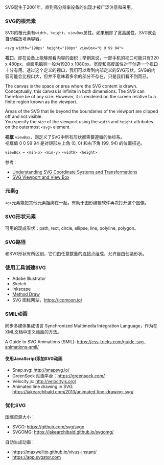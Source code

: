 SVG诞生于2001年，直到高分辨率设备的出现才被广泛注意和采用。

### SVG的根元素

SVG的根元素有`width`、`height`、`viewBox`属性。如果删除了宽高属性，SVG就会自动缩放填满容器。

    <svg width="198px" height="188px" viewBox="0 0 99 94">

**视口**，即在设备上能够观看内容的面积；举例来说，一部手机的视口可能只有320 x 480px，桌面电脑则一般为1920 x 1080px。宽度和高度属性对于创造一个视口十分有用。透过这个定义的视口，我们可以看到内部定义的SVG形状。SVG的内容可能会比视口大，但并不意味着多余的部分不存在，只是我们看不到而已。

The canvas is the space or area where the SVG content is drawn. Conceptually, this canvas is infinite in both dimensions. The SVG can therefore be of any size. However, it is rendered on the screen relative to a finite region known as the viewport.

Areas of the SVG that lie beyond the boundaries of the viewport are clipped off and not visible.\
You specify the size of the viewport using the `width` and `height` attributes on the outermost `<svg>` element.

**视框** `viewBox`，则定义了SVG中所有形状都需要遵循的坐标系。\
视框值 0 0 99 94 是对矩形左上角 (0, 0) 和右下角 (99, 94) 的位置描述。

    viewBox = <min-x> <min-y> <width> <height>

参考：

-   [Understanding SVG Coordinate Systems and Transformations](https://www.sarasoueidan.com/blog/svg-coordinate-systems/)
-   [SVG Viewport and View Box](http://tutorials.jenkov.com/svg/svg-viewport-view-box.html)

### 元素g

`<g>`元素能把其他元素捆绑在一起，有助于图形编辑软件再次打开这个图像。

### SVG形状元素

可用的现成形状：path, rect, circle, ellipse, line, polyline, polygon。

### SVG路径

和SVG形状有所区别，它们由任意数量的连接点组成，允许自由创造形状。

### 使用工具创建SVG

-   Adobe Illustrator
-   Sketch
-   Inkscape
-   [Method Draw](https://editor.method.ac/)
-   SVG 图标网站，<https://icomoon.io/>

### SMIL动画

同步多媒体集成语言 Synchronized Multimedia Integration Language，作为在XML文档中定义动画的方法。

A Guide to SVG Animations (SMIL): <https://css-tricks.com/guide-svg-animations-smil/>

#### 使用JavaScript添加SVG动画

-   Snap.svg: <http://snapsvg.io/>
-   GreenSock 动画平台：<https://greensock.com/>
-   Velocity.js: <http://velocityjs.org/>
-   Animated line drawing in SVG: <https://jakearchibald.com/2013/animated-line-drawing-svg/>

### 优化SVG

压缩资源大小：

-   SVGO: <https://github.com/svg/svgo>
-   SVGOMG: <https://jakearchibald.github.io/svgomg/>

自动生成动画：

-   https://maxwellito.github.io/vivus-instant/
-   https://app.svgator.com
